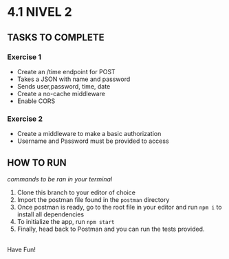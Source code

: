 # 4.1 NIVEL 2

## TASKS TO COMPLETE

### Exercise 1

- Create an /time endpoint for POST
- Takes a JSON with name and password
- Sends user,password, time, date
- Create a no-cache middleware
- Enable CORS

### Exercise 2

- Create a middleware to make a basic authorization
- Username and Password must be provided to access

## HOW TO RUN

_commands to be ran in your terminal_

1. Clone this branch to your editor of choice
2. Import the postman file found in the `postman` directory
3. Once postman is ready, go to the root file in your editor and run `npm i` to install all dependencies
4. To initialize the app, run `npm start`
5. Finally, head back to Postman and you can run the tests provided.

<br>
Have Fun!
